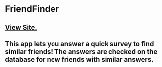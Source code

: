 # FriendFinder

## [View Site.](https://immense-mesa-30750.herokuapp.com/)



## This app lets you answer a quick survey to find similar friends! The answers are checked on the database for new friends with similar answers.
